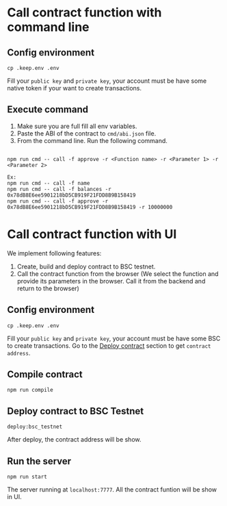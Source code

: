 # Call contract function with command line

## Config environment

```
cp .keep.env .env
```

Fill your `public key` and `private key`, your account must be have some native token if your want to create transactions.

## Execute command

1. Make sure you are full fill all env variables.
2. Paste the ABI of the contract to `cmd/abi.json` file.
3. From the command line. Run the following command.

```

npm run cmd -- call -f approve -r <Function name> -r <Parameter 1> -r <Parameter 2>

Ex:
npm run cmd -- call -f name
npm run cmd -- call -f balances -r 0x78dB8E6ee5901218bD5CB919F21FDD8B9B158419
npm run cmd -- call -f approve -r 0x78dB8E6ee5901218bD5CB919F21FDD8B9B158419 -r 10000000

```

# Call contract function with UI

We implement following features:

1. Create, build and deploy contract to BSC testnet.
2. Call the contract function from the browser (We select the function and provide its parameters in the browser. Call it from the backend and return to the browser)

## Config environment

```
cp .keep.env .env
```

Fill your `public key` and `private key`, your account must be have some BSC to create transactions.
Go to the [Deploy contract](#deploy-contract-to-bsc-testnet) section to get `contract address`.

## Compile contract

```
npm run compile
```

## Deploy contract to BSC Testnet

```
deploy:bsc_testnet
```

After deploy, the contract address will be show.

## Run the server

```
npm run start
```

The server running at `localhost:7777`. All the contract funtion will be show in UI.
